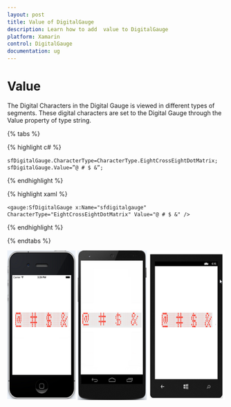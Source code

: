 ```yaml
---
layout: post
title: Value of DigitalGauge
description: Learn how to add  value to DigitalGauge
platform: Xamarin
control: DigitalGauge
documentation: ug
---
```


# Value

The Digital Characters in the Digital Gauge is viewed in different types of segments. These digital characters are set to the Digital Gauge through the Value property of type string.

{% tabs %}

{% highlight c# %}

	sfDigitalGauge.CharacterType=CharacterType.EightCrossEightDotMatrix;
	sfDigitalGauge.Value=”@ # $ &”;

{% endhighlight %}

{% highlight xaml %}

	<gauge:SfDigitalGauge x:Name="sfdigitalgauge" CharacterType="EightCrossEightDotMatrix" Value="@ # $ &" />

{% endhighlight %}

{% endtabs %}


![](Getting-Started_images/specialcharacter.png)